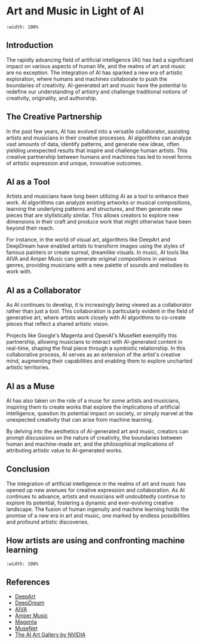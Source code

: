 # Art and Music in Light of AI

```{youtube} Tv2TuWGf4p0
:width: 100%
```

## Introduction

The rapidly advancing field of artificial intelligence (AI) has had a significant impact on various aspects of human life, and the realms of art and music are no exception. The integration of AI has sparked a new era of artistic exploration, where humans and machines collaborate to push the boundaries of creativity. AI-generated art and music have the potential to redefine our understanding of artistry and challenge traditional notions of creativity, originality, and authorship.

## The Creative Partnership

In the past few years, AI has evolved into a versatile collaborator, assisting artists and musicians in their creative processes. AI algorithms can analyze vast amounts of data, identify patterns, and generate new ideas, often yielding unexpected results that inspire and challenge human artists. This creative partnership between humans and machines has led to novel forms of artistic expression and unique, innovative outcomes.

## AI as a Tool

Artists and musicians have long been utilizing AI as a tool to enhance their work. AI algorithms can analyze existing artworks or musical compositions, learning the underlying patterns and structures, and then generate new pieces that are stylistically similar. This allows creators to explore new dimensions in their craft and produce work that might otherwise have been beyond their reach.

For instance, in the world of visual art, algorithms like DeepArt and DeepDream have enabled artists to transform images using the styles of famous painters or create surreal, dreamlike visuals. In music, AI tools like AIVA and Amper Music can generate original compositions in various genres, providing musicians with a new palette of sounds and melodies to work with.

## AI as a Collaborator

As AI continues to develop, it is increasingly being viewed as a collaborator rather than just a tool. This collaboration is particularly evident in the field of generative art, where artists work closely with AI algorithms to co-create pieces that reflect a shared artistic vision.

Projects like Google's Magenta and OpenAI's MuseNet exemplify this partnership, allowing musicians to interact with AI-generated content in real-time, shaping the final piece through a symbiotic relationship. In this collaborative process, AI serves as an extension of the artist's creative mind, augmenting their capabilities and enabling them to explore uncharted artistic territories.

## AI as a Muse

AI has also taken on the role of a muse for some artists and musicians, inspiring them to create works that explore the implications of artificial intelligence, question its potential impact on society, or simply marvel at the unexpected creativity that can arise from machine learning.

By delving into the aesthetics of AI-generated art and music, creators can prompt discussions on the nature of creativity, the boundaries between human and machine-made art, and the philosophical implications of attributing artistic value to AI-generated works.

## Conclusion

The integration of artificial intelligence in the realms of art and music has opened up new avenues for creative expression and collaboration. As AI continues to advance, artists and musicians will undoubtedly continue to explore its potential, fostering a dynamic and ever-evolving creative landscape. The fusion of human ingenuity and machine learning holds the promise of a new era in art and music, one marked by endless possibilities and profound artistic discoveries.

## How artists are using and confronting machine learning

```{youtube} G2XdZIC3AM8
:width: 100%
```

## References

- [DeepArt](https://creativitywith.ai/deepartio/)
- [DeepDream](https://deepdreamgenerator.com/)
- [AIVA](https://aiva.ai/)
- [Amper Music](https://www.shutterstock.com/discover/ampermusic)
- [Magenta](https://magenta.tensorflow.org/)
- [MuseNet](https://openai.com/blog/musenet/)
- [The AI Art Gallery by NVIDIA](https://www.nvidia.com/en-us/research/ai-art-gallery/)
